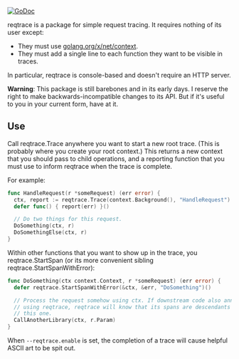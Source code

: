 [![GoDoc](https://godoc.org/github.com/smartystreets/assertions/internal/reqtrace?status.svg)](https://godoc.org/github.com/smartystreets/assertions/internal/reqtrace)

reqtrace is a package for simple request tracing. It requires nothing of its
user except:

 *  They must use [golang.org/x/net/context][context].
 *  They must add a single line to each function they want to be visible in
    traces.

[context]: http://godoc.org/golang.org/x/net/context

In particular, reqtrace is console-based and doesn't require an HTTP server.

**Warning**: This package is still barebones and in its early days. I reserve
the right to make backwards-incompatible changes to its API. But if it's useful
to you in your current form, have at it.

## Use

Call reqtrace.Trace anywhere you want to start a new root trace. (This is
probably where you create your root context.) This returns a new context that
you should pass to child operations, and a reporting function that you must use
to inform reqtrace when the trace is complete.

For example:

```Go
func HandleRequest(r *someRequest) (err error) {
  ctx, report := reqtrace.Trace(context.Background(), "HandleRequest")
  defer func() { report(err) }()

  // Do two things for this request.
  DoSomething(ctx, r)
  DoSomethingElse(ctx, r)
}
```

Within other functions that you want to show up in the trace, you
reqtrace.StartSpan (or its more convenient sibling reqtrace.StartSpanWithError):

```Go
func DoSomething(ctx context.Context, r *someRequest) (err error) {
  defer reqtrace.StartSpanWithError(&ctx, &err, "DoSomething")()

  // Process the request somehow using ctx. If downstream code also annotes
  // using reqtrace, reqtrace will know that its spans are descendants of
  // this one.
  CallAnotherLibrary(ctx, r.Param)
}
```

When `--reqtrace.enable` is set, the completion of a trace will cause helpful
ASCII art to be spit out.
